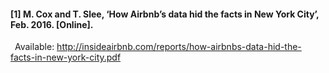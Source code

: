 #### [1] M. Cox and T. Slee, ‘How Airbnb’s data hid the facts in New York City’, Feb. 2016. [Online].
  &ensp;Available: http://insideairbnb.com/reports/how-airbnbs-data-hid-the-facts-in-new-york-city.pdf
